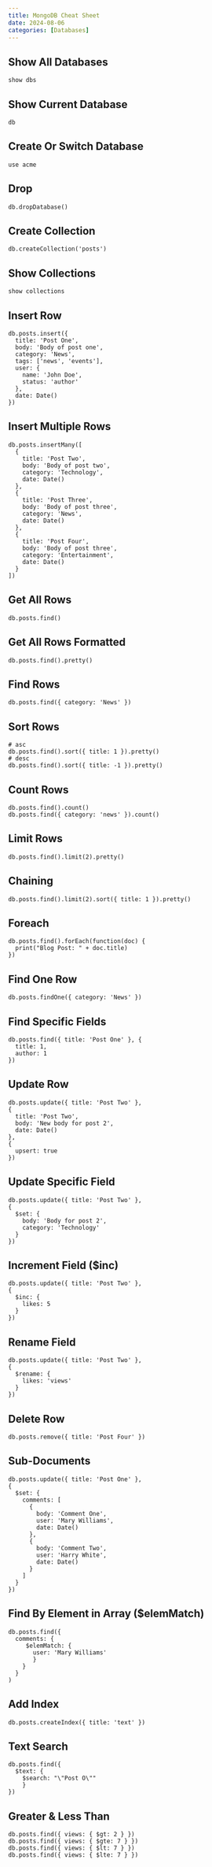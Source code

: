 ```yaml
---
title: MongoDB Cheat Sheet
date: 2024-08-06
categories: [Databases]
---
```


## Show All Databases

```shell
show dbs
```

## Show Current Database

```shell
db
```

## Create Or Switch Database

```shell
use acme
```

## Drop

```shell
db.dropDatabase()
```

## Create Collection

```shell
db.createCollection('posts')
```

## Show Collections

```shell
show collections
```

## Insert Row

```shell
db.posts.insert({
  title: 'Post One',
  body: 'Body of post one',
  category: 'News',
  tags: ['news', 'events'],
  user: {
    name: 'John Doe',
    status: 'author'
  },
  date: Date()
})
```

## Insert Multiple Rows

```shell
db.posts.insertMany([
  {
    title: 'Post Two',
    body: 'Body of post two',
    category: 'Technology',
    date: Date()
  },
  {
    title: 'Post Three',
    body: 'Body of post three',
    category: 'News',
    date: Date()
  },
  {
    title: 'Post Four',
    body: 'Body of post three',
    category: 'Entertainment',
    date: Date()
  }
])
```

## Get All Rows

```shell
db.posts.find()
```

## Get All Rows Formatted

```shell
db.posts.find().pretty()
```

## Find Rows

```shell
db.posts.find({ category: 'News' })
```

## Sort Rows

```shell
# asc
db.posts.find().sort({ title: 1 }).pretty()
# desc
db.posts.find().sort({ title: -1 }).pretty()
```

## Count Rows

```shell
db.posts.find().count()
db.posts.find({ category: 'news' }).count()
```

## Limit Rows

```shell
db.posts.find().limit(2).pretty()
```

## Chaining

```shell
db.posts.find().limit(2).sort({ title: 1 }).pretty()
```

## Foreach

```shell
db.posts.find().forEach(function(doc) {
  print("Blog Post: " + doc.title)
})
```

## Find One Row

```shell
db.posts.findOne({ category: 'News' })
```

## Find Specific Fields

```shell
db.posts.find({ title: 'Post One' }, {
  title: 1,
  author: 1
})
```

## Update Row

```shell
db.posts.update({ title: 'Post Two' },
{
  title: 'Post Two',
  body: 'New body for post 2',
  date: Date()
},
{
  upsert: true
})
```

## Update Specific Field

```shell
db.posts.update({ title: 'Post Two' },
{
  $set: {
    body: 'Body for post 2',
    category: 'Technology'
  }
})
```

## Increment Field (\$inc)

```shell
db.posts.update({ title: 'Post Two' },
{
  $inc: {
    likes: 5
  }
})
```

## Rename Field

```shell
db.posts.update({ title: 'Post Two' },
{
  $rename: {
    likes: 'views'
  }
})
```

## Delete Row

```shell
db.posts.remove({ title: 'Post Four' })
```

## Sub-Documents

```shell
db.posts.update({ title: 'Post One' },
{
  $set: {
    comments: [
      {
        body: 'Comment One',
        user: 'Mary Williams',
        date: Date()
      },
      {
        body: 'Comment Two',
        user: 'Harry White',
        date: Date()
      }
    ]
  }
})
```

## Find By Element in Array (\$elemMatch)

```shell
db.posts.find({
  comments: {
     $elemMatch: {
       user: 'Mary Williams'
       }
    }
  }
)
```

## Add Index

```shell
db.posts.createIndex({ title: 'text' })
```

## Text Search

```shell
db.posts.find({
  $text: {
    $search: "\"Post O\""
    }
})
```

## Greater & Less Than

```shell
db.posts.find({ views: { $gt: 2 } })
db.posts.find({ views: { $gte: 7 } })
db.posts.find({ views: { $lt: 7 } })
db.posts.find({ views: { $lte: 7 } })
```
